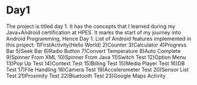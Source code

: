 # Day1
The project is titled day 1. It has the concepts that I learned during my Java+Android certification at HPES. It marks the start of my journey into Android Programming, Hence Day 1.
List of Android features implemented in this project:
  1)FirstActivity(Hello World)
  2)Counter
  3)Calculator
  4)Progress Bar
  5)Seek Bar
  6)Radio Button
  7)Convert Temperature
  8)Auto Complete
  9)Spinner From XML
  10)Spinner From Java
  11)Switch Test
  12)Option Menu
  13)Pop Up Test
  14)Context Test
  15)Billing Test
  15)Media Player Test
  16)DB Test
  17)File Handling
  18)Camera Test
  19)Accelerometer Test
  20)Sensor List Test
  21)Proximity Test
  22)Bluetooth Test
  23)Google Maps Activity
